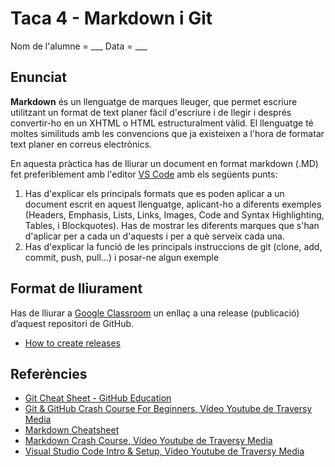 # Taca 4 - Markdown i Git

Nom de l'alumne = ___
Data = ___

## Enunciat
**Markdown** és un llenguatge de marques lleuger, que permet escriure utilitzant un format de text planer fàcil d'escriure i de llegir i després convertir-ho en un XHTML o HTML estructuralment vàlid. El llenguatge té moltes similituds amb les convencions que ja existeixen a l'hora de formatar text planer en correus electrònics.

En aquesta pràctica has de lliurar un document en format markdown (.MD) fet preferiblement amb l'editor [VS Code](https://code.visualstudio.com/) amb els següents punts:
1. Has d'explicar els principals formats que es poden aplicar a un document escrit en aquest llenguatge, aplicant-ho a diferents exemples (Headers, Emphasis, Lists, Links, Images, Code and Syntax Highlighting, Tables, i Blockquotes). Has de mostrar les diferents marques que s'han d'aplicar per a cada un d'aquests i per a què serveix cada una.
2. Has d'explicar la funció de les principals instruccions de git (clone, add, commit, push, pull...) i posar-ne algun exemple

## Format de lliurament

Has de lliurar a [Google Classroom](https://classroom.google.com) un enllaç a una release (publicació) d’aquest repositori de GitHub.

* [How to create releases](https://help.github.com/articles/creating-releases/)

## Referències

* [Git Cheat Sheet - GitHub Education](https://education.github.com/git-cheat-sheet-education.pdf)
* [Git & GitHub Crash Course For Beginners, Vídeo Youtube de Traversy Media](https://youtu.be/SWYqp7iY_Tc)
* [Markdown Cheatsheet](https://github.com/adam-p/markdown-here/wiki/Markdown-Cheatsheet)
* [Markdown Crash Course, Vídeo Youtube de Traversy Media](https://www.youtube.com/watch?v=HUBNt18RFbo)
* [Visual Studio Code Intro & Setup, Vídeo Youtube de Traversy Media](https://www.youtube.com/watch?v=fnPhJHN0jTE)
